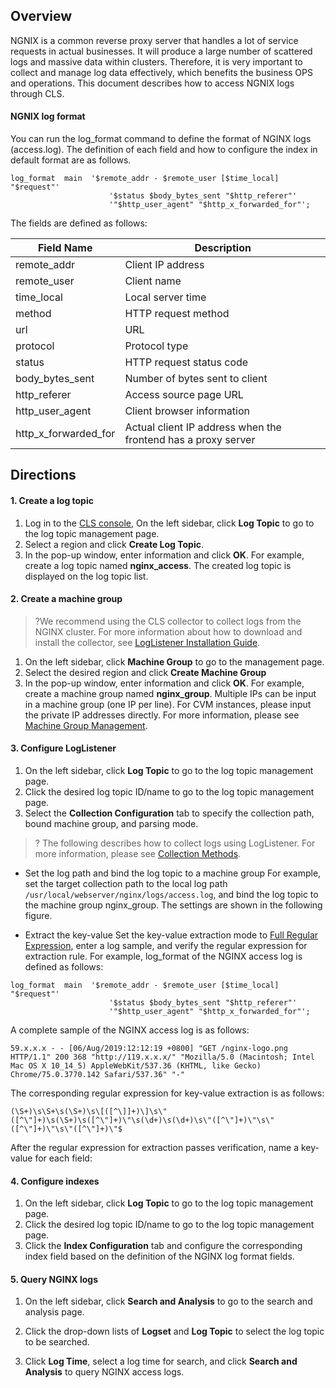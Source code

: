 
## Overview
NGNIX is a common reverse proxy server that handles a lot of service requests in actual businesses. It will produce a large number of scattered logs and massive data within clusters. Therefore, it is very important to collect and manage log data effectively, which benefits the business OPS and operations. This document describes how to access NGNIX logs through CLS.

#### NGNIX log format

You can run the log_format command to define the format of NGINX logs (access.log). The definition of each field and how to configure the index in default format are as follows.

```plaintext
log_format  main  '$remote_addr - $remote_user [$time_local] "$request"'
                      '$status $body_bytes_sent "$http_referer"'
                      '"$http_user_agent" "$http_x_forwarded_for"';
```

The fields are defined as follows:

| Field Name               | Description                                                 |
| -------------------- | ---------------------------------------------------- |
| remote_addr          | Client IP address                                         |
| remote_user          | Client name                                           |
| time_local           | Local server time                                       |
| method               |HTTP request method                                        |
| url                  | URL                                             |
| protocol             | Protocol type                                             |
| status               | HTTP request status code                                      |
| body_bytes_sent      | Number of bytes sent to client                                 |
| http_referer         | Access source page URL                               |
| http_user_agent      | Client browser information                                     |
| http_x_forwarded_for | Actual client IP address when the frontend has a proxy server |

## Directions

#### 1. Create a log topic

1. Log in to the [CLS console](https://console.cloud.tencent.com/cls), On the left sidebar, click **Log Topic** to go to the log topic management page.
2. Select a region and click **Create Log Topic**.
3. In the pop-up window, enter information and click **OK**.
For example, create a log topic named **nginx_access**. The created log topic is displayed on the log topic list.


#### 2. Create a machine group

>?We recommend using the CLS collector to collect logs from the NGINX cluster. For more information about how to download and install the collector, see [LogListener Installation Guide](https://intl.cloud.tencent.com/document/product/614/17414).
>

1. On the left sidebar, click **Machine Group** to go to the management page.
2. Select the desired region and click **Create Machine Group**
3. In the pop-up window, enter information and click **OK**.
For example, create a machine group named **nginx_group**.
Multiple IPs can be input in a machine group (one IP per line). For CVM instances, please input the private IP addresses directly. For more information, please see [Machine Group Management](https://intl.cloud.tencent.com/document/product/614/17412).


#### 3. Configure LogListener

1. On the left sidebar, click **Log Topic** to go to the log topic management page.
2. Click the desired log topic ID/name to go to the log topic management page.
3. Select the **Collection Configuration** tab to specify the collection path, bound machine group, and parsing mode.
>? The following describes how to collect logs using LogListener. For more information, please see [Collection Methods](https://intl.cloud.tencent.com/document/product/614/12502).
>
 - Set the log path and bind the log topic to a machine group
For example, set the target collection path to the local log path `/usr/local/webserver/nginx/logs/access.log`, and bind the log topic to the machine group nginx_group. The settings are shown in the following figure.

 - Extract the key-value
Set the key-value extraction mode to [Full Regular Expression](https://intl.cloud.tencent.com/document/product/614/31654), enter a log sample, and verify the regular expression for extraction rule.
For example, log_format of the NGINX access log is defined as follows:
```shell
log_format  main  '$remote_addr - $remote_user [$time_local] "$request"'
                      '$status $body_bytes_sent "$http_referer"'
                      '"$http_user_agent" "$http_x_forwarded_for"';
```
A complete sample of the NGINX access log is as follows:
```shell
59.x.x.x - - [06/Aug/2019:12:12:19 +0800] "GET /nginx-logo.png HTTP/1.1" 200 368 "http://119.x.x.x/" "Mozilla/5.0 (Macintosh; Intel Mac OS X 10_14_5) AppleWebKit/537.36 (KHTML, like Gecko) Chrome/75.0.3770.142 Safari/537.36" "-"
```
The corresponding regular expression for key-value extraction is as follows:
```shell
(\S+)\s\S+\s(\S+)\s\[([^\]]+)\]\s\"([^\"]+)\s(\S+)\s([^\"]+)\"\s(\d+)\s(\d+)\s\"([^\"]+)\"\s\"([^\"]+)\"\s\"([^\"]+)\"$
```
After the regular expression for extraction passes verification, name a key-value for each field:


#### 4. Configure indexes

1. On the left sidebar, click **Log Topic** to go to the log topic management page.
2. Click the desired log topic ID/name to go to the log topic management page.
3. Click the **Index Configuration** tab and configure the corresponding index field based on the definition of the NGINX log format fields.



#### 5. Query NGINX logs

1. On the left sidebar, click **Search and Analysis** to go to the search and analysis page.
2. Click the drop-down lists of **Logset** and **Log Topic** to select the log topic to be searched.

3. Click **Log Time**, select a log time for search, and click **Search and Analysis** to query NGINX access logs.
